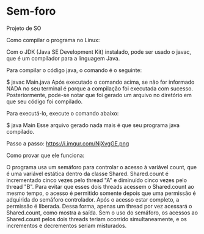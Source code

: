 # Sem-foro
Projeto de SO 

Como compilar o programa no Linux:

Com o JDK (Java SE Development Kit) instalado, pode ser usado o javac, que é um compilador para a linguagem Java.

Para compilar o código java, o comando é o seguinte:

$ javac Main.java 
Após executado o comando acima, se não for informado NADA no seu terminal é porque a compilação foi executada com sucesso. Posteriormente, pode-se notar que foi gerado um arquivo no diretório em que seu código foi compilado.

Para executá-lo, execute o comando abaixo:

$ java Main
Esse arquivo gerado nada mais é que seu programa java compilado.

Passo a passo: https://i.imgur.com/NjXvgGE.png

Como provar que ele funciona: 

O programa usa um semáforo para controlar o acesso à variável count, que é uma variável estática dentro da classe Shared. Shared.count é incrementado cinco vezes pelo thread "A" e diminuído cinco vezes pelo thread "B".
Para evitar que esses dois threads acessem o Shared.count ao mesmo tempo, o acesso é permitido somente depois que uma permissão é adquirida do semáforo controlador. Após o acesso estar completo, a permissão é liberada. Dessa forma, apenas um thread por vez acessará o Shared.count, como mostra a saída.
Sem o uso do semáforo, os acessos ao Shared.count pelos dois threads teriam ocorrido simultaneamente, e os incrementos e decrementos seriam misturados. 
